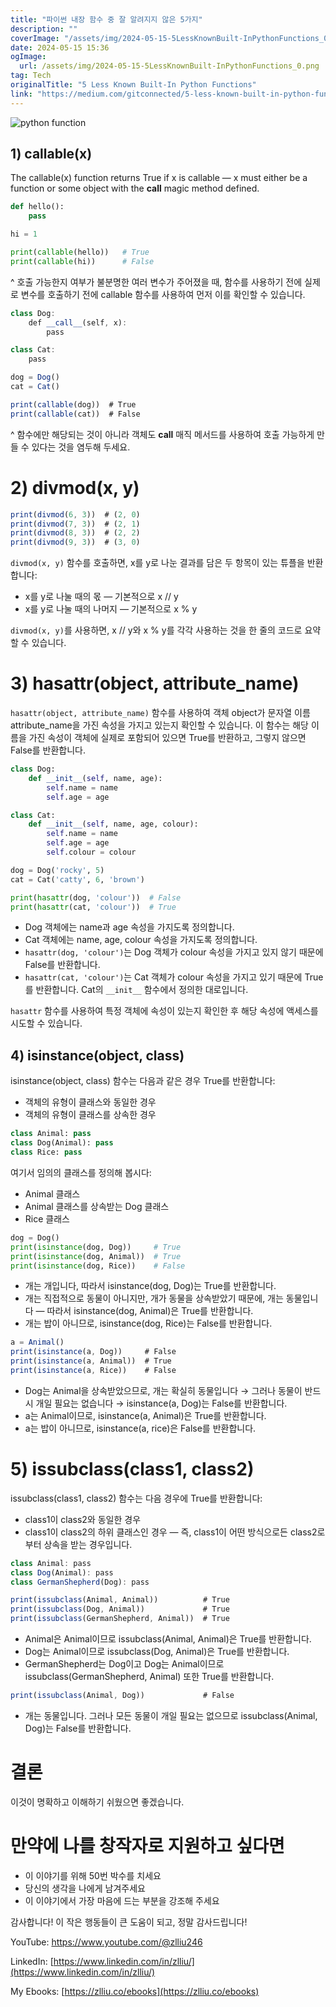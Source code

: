 ```yaml
---
title: "파이썬 내장 함수 중 잘 알려지지 않은 5가지"
description: ""
coverImage: "/assets/img/2024-05-15-5LessKnownBuilt-InPythonFunctions_0.png"
date: 2024-05-15 15:36
ogImage: 
  url: /assets/img/2024-05-15-5LessKnownBuilt-InPythonFunctions_0.png
tag: Tech
originalTitle: "5 Less Known Built-In Python Functions"
link: "https://medium.com/gitconnected/5-less-known-built-in-python-functions-70f0ff5a069e"
---
```




![python function](/assets/img/2024-05-15-5LessKnownBuilt-InPythonFunctions_0.png)

## 1) callable(x)

The callable(x) function returns True if x is callable — x must either be a function or some object with the __call__ magic method defined.

```python
def hello():
    pass

hi = 1

print(callable(hello))   # True
print(callable(hi))      # False
```




^ 호출 가능한지 여부가 불분명한 여러 변수가 주어졌을 때, 함수를 사용하기 전에 실제로 변수를 호출하기 전에 callable 함수를 사용하여 먼저 이를 확인할 수 있습니다.

```js
class Dog:
    def __call__(self, x):
        pass

class Cat:
    pass

dog = Dog()
cat = Cat()

print(callable(dog))  # True
print(callable(cat))  # False
```

^ 함수에만 해당되는 것이 아니라 객체도 __call__ 매직 메서드를 사용하여 호출 가능하게 만들 수 있다는 것을 염두해 두세요.

# 2) divmod(x, y)



```js
print(divmod(6, 3))  # (2, 0)
print(divmod(7, 3))  # (2, 1)
print(divmod(8, 3))  # (2, 2)
print(divmod(9, 3))  # (3, 0)
```

`divmod(x, y)` 함수를 호출하면, x를 y로 나눈 결과를 담은 두 항목이 있는 튜플을 반환합니다:

- x를 y로 나눌 때의 몫 — 기본적으로 x // y
- x를 y로 나눌 때의 나머지 — 기본적으로 x % y

`divmod(x, y)`를 사용하면, x // y와 x % y를 각각 사용하는 것을 한 줄의 코드로 요약할 수 있습니다.



# 3) hasattr(object, attribute_name)

`hasattr(object, attribute_name)` 함수를 사용하여 객체 object가 문자열 이름 attribute_name을 가진 속성을 가지고 있는지 확인할 수 있습니다. 이 함수는 해당 이름을 가진 속성이 객체에 실제로 포함되어 있으면 True를 반환하고, 그렇지 않으면 False를 반환합니다.

```python
class Dog:
    def __init__(self, name, age):
        self.name = name
        self.age = age

class Cat:
    def __init__(self, name, age, colour):
        self.name = name
        self.age = age
        self.colour = colour

dog = Dog('rocky', 5)
cat = Cat('catty', 6, 'brown')

print(hasattr(dog, 'colour'))  # False
print(hasattr(cat, 'colour'))  # True
```

- Dog 객체에는 name과 age 속성을 가지도록 정의합니다.
- Cat 객체에는 name, age, colour 속성을 가지도록 정의합니다.
- `hasattr(dog, 'colour')`는 Dog 객체가 colour 속성을 가지고 있지 않기 때문에 False를 반환합니다.
- `hasattr(cat, 'colour')`는 Cat 객체가 colour 속성을 가지고 있기 때문에 True를 반환합니다. Cat의 `__init__` 함수에서 정의한 대로입니다.



`hasattr` 함수를 사용하여 특정 객체에 속성이 있는지 확인한 후 해당 속성에 액세스를 시도할 수 있습니다.

## 4) isinstance(object, class)

isinstance(object, class) 함수는 다음과 같은 경우 True를 반환합니다:

- 객체의 유형이 클래스와 동일한 경우
- 객체의 유형이 클래스를 상속한 경우



```python
class Animal: pass
class Dog(Animal): pass
class Rice: pass
```

여기서 임의의 클래스를 정의해 봅시다:

- Animal 클래스
- Animal 클래스를 상속받는 Dog 클래스
- Rice 클래스

```python
dog = Dog()
print(isinstance(dog, Dog))     # True
print(isinstance(dog, Animal))  # True
print(isinstance(dog, Rice))    # False
```



- 개는 개입니다, 따라서 isinstance(dog, Dog)는 True를 반환합니다.
- 개는 직접적으로 동물이 아니지만, 개가 동물을 상속받았기 때문에, 개는 동물입니다 — 따라서 isinstance(dog, Animal)은 True를 반환합니다.
- 개는 밥이 아니므로, isinstance(dog, Rice)는 False를 반환합니다.

```js
a = Animal()
print(isinstance(a, Dog))     # False
print(isinstance(a, Animal))  # True
print(isinstance(a, Rice))    # False
```

- Dog는 Animal을 상속받았으므로, 개는 확실히 동물입니다 → 그러나 동물이 반드시 개일 필요는 없습니다 → isinstance(a, Dog)는 False를 반환합니다.
- a는 Animal이므로, isinstance(a, Animal)은 True를 반환합니다.
- a는 밥이 아니므로, isinstance(a, rice)은 False를 반환합니다.

# 5) issubclass(class1, class2)




issubclass(class1, class2) 함수는 다음 경우에 True를 반환합니다:

- class1이 class2와 동일한 경우
- class1이 class2의 하위 클래스인 경우 — 즉, class1이 어떤 방식으로든 class2로부터 상속을 받는 경우입니다.

```js
class Animal: pass
class Dog(Animal): pass
class GermanShepherd(Dog): pass

print(issubclass(Animal, Animal))          # True
print(issubclass(Dog, Animal))             # True
print(issubclass(GermanShepherd, Animal))  # True
```

- Animal은 Animal이므로 issubclass(Animal, Animal)은 True를 반환합니다.
- Dog는 Animal이므로 issubclass(Dog, Animal)은 True를 반환합니다.
- GermanShepherd는 Dog이고 Dog는 Animal이므로 issubclass(GermanShepherd, Animal) 또한 True를 반환합니다.




```js
print(issubclass(Animal, Dog))             # False
```

- 개는 동물입니다. 그러나 모든 동물이 개일 필요는 없으므로 issubclass(Animal, Dog)는 False를 반환합니다.

# 결론

이것이 명확하고 이해하기 쉬웠으면 좋겠습니다.



# 만약에 나를 창작자로 지원하고 싶다면

-  이 이야기를 위해 50번 박수를 치세요
-  당신의 생각을 나에게 남겨주세요
-  이 이야기에서 가장 마음에 드는 부분을 강조해 주세요

감사합니다! 이 작은 행동들이 큰 도움이 되고, 정말 감사드립니다!

YouTube: https://www.youtube.com/@zlliu246



LinkedIn: [https://www.linkedin.com/in/zlliu/](https://www.linkedin.com/in/zlliu/)

My Ebooks: [https://zlliu.co/ebooks](https://zlliu.co/ebooks)